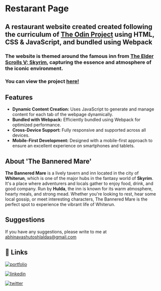 # Restarant Page

## A restaurant website created created following the curriculum of [The Odin Project](https://www.theodinproject.com/) using HTML, CSS & JavaScript, and bundled using Webpack
### The website is themed around the famous inn from [The Elder Scrolls V: Skyrim](https://elderscrolls.bethesda.net/en/skyrim10), capturing the essence and atmosphere of the iconic environment.
### You can view the project [here!](https://laldasji.github.io/restaurant-page/)

## Features
- **Dynamic Content Creation:** Uses JavaScript to generate and manage content for each tab of the webpage dynamically.
- **Bundled with Webpack:** Efficiently bundled using Webpack for optimized performance.
- **Cross-Device Support:** Fully responsive and supported across all devices.
- **Mobile-First Development:** Designed with a mobile-first approach to ensure an excellent experience on smartphones and tablets.

## About 'The Bannered Mare'
**The Bannered Mare** is a lively tavern and inn located in the city of **Whiterun**, which is one of the major hubs in the fantasy world of **Skyrim**. It's a place where adventurers and locals gather to enjoy food, drink, and good company. Run by **Hulda**, the inn is known for its warm atmosphere, hearty meals, and strong mead. Whether you're looking to rest, hear some local gossip, or meet interesting characters, The Bannered Mare is the perfect spot to experience the vibrant life of Whiterun.
## Suggestions
If you have any suggestions, please write to me at abhinavashutoshlaldas@gmail.com

## 🔗 Links
[![portfolio](https://img.shields.io/badge/my_portfolio-000?style=for-the-badge&logo=ko-fi&logoColor=white)](https://laldasji.github.io/dashboard/)

[![linkedin](https://img.shields.io/badge/linkedin-0A66C2?style=for-the-badge&logo=linkedin&logoColor=white)](https://www.linkedin.com/in/abhinavashutoshlaldas/)

[![twitter](https://img.shields.io/badge/twitter-1DA1F2?style=for-the-badge&logo=twitter&logoColor=white)](https://x.com/lal_das_ji)
